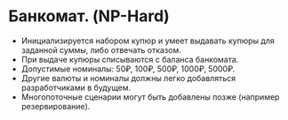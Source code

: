 # Банкомат. (NP-Hard)
- Инициализируется набором купюр и умеет выдавать купюры для заданной суммы, либо отвечать отказом.
- При выдаче купюры списываются с баланса банкомата.
- Допустимые номиналы: 50₽, 100₽, 500₽, 1000₽, 5000₽.
- Другие валюты и номиналы должны легко добавляться разработчиками в будущем.
- Многопоточные сценарии могут быть добавлены позже (например резервирование).
